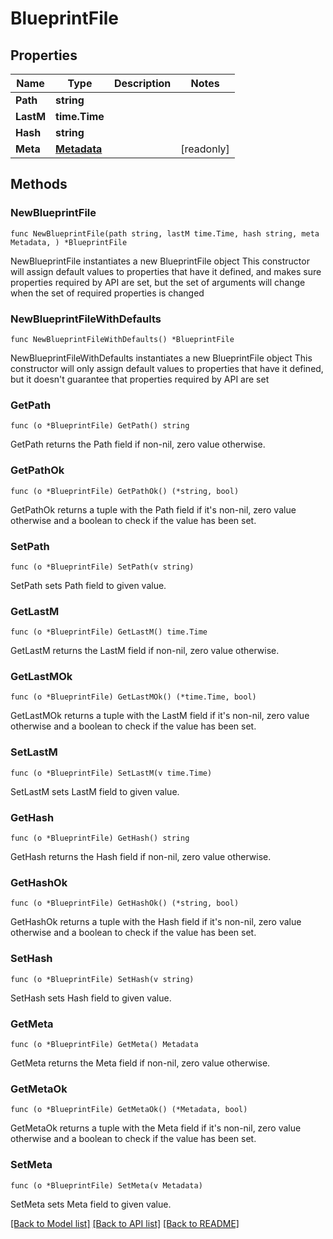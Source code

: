 # BlueprintFile

## Properties

Name | Type | Description | Notes
------------ | ------------- | ------------- | -------------
**Path** | **string** |  | 
**LastM** | **time.Time** |  | 
**Hash** | **string** |  | 
**Meta** | [**Metadata**](Metadata.md) |  | [readonly] 

## Methods

### NewBlueprintFile

`func NewBlueprintFile(path string, lastM time.Time, hash string, meta Metadata, ) *BlueprintFile`

NewBlueprintFile instantiates a new BlueprintFile object
This constructor will assign default values to properties that have it defined,
and makes sure properties required by API are set, but the set of arguments
will change when the set of required properties is changed

### NewBlueprintFileWithDefaults

`func NewBlueprintFileWithDefaults() *BlueprintFile`

NewBlueprintFileWithDefaults instantiates a new BlueprintFile object
This constructor will only assign default values to properties that have it defined,
but it doesn't guarantee that properties required by API are set

### GetPath

`func (o *BlueprintFile) GetPath() string`

GetPath returns the Path field if non-nil, zero value otherwise.

### GetPathOk

`func (o *BlueprintFile) GetPathOk() (*string, bool)`

GetPathOk returns a tuple with the Path field if it's non-nil, zero value otherwise
and a boolean to check if the value has been set.

### SetPath

`func (o *BlueprintFile) SetPath(v string)`

SetPath sets Path field to given value.


### GetLastM

`func (o *BlueprintFile) GetLastM() time.Time`

GetLastM returns the LastM field if non-nil, zero value otherwise.

### GetLastMOk

`func (o *BlueprintFile) GetLastMOk() (*time.Time, bool)`

GetLastMOk returns a tuple with the LastM field if it's non-nil, zero value otherwise
and a boolean to check if the value has been set.

### SetLastM

`func (o *BlueprintFile) SetLastM(v time.Time)`

SetLastM sets LastM field to given value.


### GetHash

`func (o *BlueprintFile) GetHash() string`

GetHash returns the Hash field if non-nil, zero value otherwise.

### GetHashOk

`func (o *BlueprintFile) GetHashOk() (*string, bool)`

GetHashOk returns a tuple with the Hash field if it's non-nil, zero value otherwise
and a boolean to check if the value has been set.

### SetHash

`func (o *BlueprintFile) SetHash(v string)`

SetHash sets Hash field to given value.


### GetMeta

`func (o *BlueprintFile) GetMeta() Metadata`

GetMeta returns the Meta field if non-nil, zero value otherwise.

### GetMetaOk

`func (o *BlueprintFile) GetMetaOk() (*Metadata, bool)`

GetMetaOk returns a tuple with the Meta field if it's non-nil, zero value otherwise
and a boolean to check if the value has been set.

### SetMeta

`func (o *BlueprintFile) SetMeta(v Metadata)`

SetMeta sets Meta field to given value.



[[Back to Model list]](../README.md#documentation-for-models) [[Back to API list]](../README.md#documentation-for-api-endpoints) [[Back to README]](../README.md)


